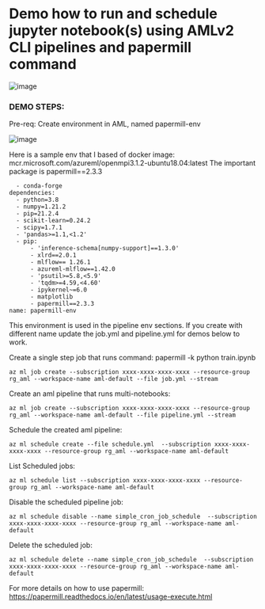 # Demo how to run and schedule jupyter notebook(s) using AMLv2 CLI pipelines and papermill command

![image](https://user-images.githubusercontent.com/5873303/206207142-16ef62e7-d63e-4f71-b917-3f68d410a4ee.png)


### DEMO STEPS:

Pre-req:
Create environment in AML, named papermill-env

![image](https://user-images.githubusercontent.com/5873303/206250933-e9aa6db0-8f40-4db6-a9ce-8782e542e971.png)

Here is a sample env that I based of docker image: mcr.microsoft.com/azureml/openmpi3.1.2-ubuntu18.04:latest
The important package is papermill==2.3.3

```channels:
  - conda-forge
dependencies:
  - python=3.8
  - numpy=1.21.2
  - pip=21.2.4
  - scikit-learn=0.24.2
  - scipy=1.7.1
  - 'pandas>=1.1,<1.2'
  - pip:
      - 'inference-schema[numpy-support]==1.3.0'
      - xlrd==2.0.1
      - mlflow== 1.26.1
      - azureml-mlflow==1.42.0
      - 'psutil>=5.8,<5.9'
      - 'tqdm>=4.59,<4.60'
      - ipykernel~=6.0
      - matplotlib
      - papermill==2.3.3
name: papermill-env
```
This environment is used in the pipeline env sections. If you create with different name update the job.yml and pipeline.yml for demos below to work.


Create a single step job that runs command: papermill -k python train.ipynb

```az ml job create --subscription xxxx-xxxx-xxxx-xxxx --resource-group rg_aml --workspace-name aml-default --file job.yml --stream```

Create an aml pipeline  that runs multi-notebooks:


```az ml job create --subscription xxxx-xxxx-xxxx-xxxx --resource-group rg_aml --workspace-name aml-default --file pipeline.yml --stream```

Schedule the created aml pipeline:

```az ml schedule create --file schedule.yml  --subscription xxxx-xxxx-xxxx-xxxx --resource-group rg_aml --workspace-name aml-default```

List Scheduled jobs:

```az ml schedule list --subscription xxxx-xxxx-xxxx-xxxx --resource-group rg_aml --workspace-name aml-default```

Disable the scheduled pipeline job:

```az ml schedule disable --name simple_cron_job_schedule  --subscription xxxx-xxxx-xxxx-xxxx --resource-group rg_aml --workspace-name aml-default ```

Delete the scheduled job:

```az ml schedule delete --name simple_cron_job_schedule  --subscription xxxx-xxxx-xxxx-xxxx --resource-group rg_aml --workspace-name aml-default ```


For more details on how to use papermill:
https://papermill.readthedocs.io/en/latest/usage-execute.html
